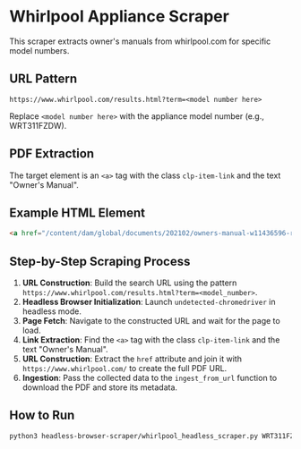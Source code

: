 # Whirlpool Appliance Scraper

This scraper extracts owner's manuals from whirlpool.com for specific model numbers.

## URL Pattern
`https://www.whirlpool.com/results.html?term=<model number here>`

Replace `<model number here>` with the appliance model number (e.g., WRT311FZDW).

## PDF Extraction
The target element is an `<a>` tag with the class `clp-item-link` and the text "Owner's Manual".

## Example HTML Element
```html
<a href="/content/dam/global/documents/202102/owners-manual-w11436596-reva.pdf" class="clp-item-link" target="_blank">Owner's Manual</a>
```

## Step-by-Step Scraping Process

1.  **URL Construction**: Build the search URL using the pattern `https://www.whirlpool.com/results.html?term=<model_number>`.
2.  **Headless Browser Initialization**: Launch `undetected-chromedriver` in headless mode.
3.  **Page Fetch**: Navigate to the constructed URL and wait for the page to load.
4.  **Link Extraction**: Find the `<a>` tag with the class `clp-item-link` and the text "Owner's Manual".
5.  **URL Construction**: Extract the `href` attribute and join it with `https://www.whirlpool.com/` to create the full PDF URL.
6.  **Ingestion**: Pass the collected data to the `ingest_from_url` function to download the PDF and store its metadata.

## How to Run

```bash
python3 headless-browser-scraper/whirlpool_headless_scraper.py WRT311FZDW
```
